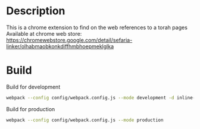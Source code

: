 # Description
This is a chrome extension to find on the web references to a torah pages
Available at chrome web store: https://chromewebstore.google.com/detail/sefaria-linker/olhabmaobkonkdiffhmbhoepmeklglka
# Build
Build for development
```bash
webpack --config config/webpack.config.js --mode development -d inline-source-map
```
Build for production
```sh
webpack --config config/webpack.config.js --mode production
```